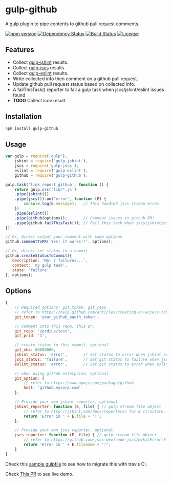 gulp-github
===========

A gulp plugin to pipe contents to github pull request comments.

[![npm version](https://img.shields.io/npm/v/gulp-github.svg)](https://www.npmjs.org/package/gulp-github) [![Dependency Status](https://david-dm.org/zordius/gulp-github.svg)](https://david-dm.org/zordius/gulp-github) [![Build Status](https://travis-ci.org/zordius/gulp-github.svg?branch=master)](https://travis-ci.org/zordius/gulp-github) [![License](https://img.shields.io/badge/license-MIT-green.svg)](LICENSE.txt)

Features
--------

* Collect <a href="https://github.com/spenceralger/gulp-jshint">gulp-jshint</a> results.
* Collect <a href="https://github.com/jscs-dev/gulp-jscs">gulp-jscs</a> results.
* Collect <a href="https://github.com/adametry/gulp-eslint">gulp-eslint</a> results.
* Write collected info then comment on a github pull request.
* Update github pull request status based on collected info.
* A failThisTask() reporter to fail a gulp task when jscs/jshint/eslint issues found
* **TODO** Collect lcov result.

Installation
------------

```sh
npm install gulp-github
```

Usage
-----

```javascript
var gulp = require('gulp'),
    jshint = require('gulp-jshint'),
    jscs = require('gulp-jscs'),
    eslint = require('gulp-eslint'),
    github = require('gulp-github');

gulp.task('link_report_github', function () {
    return gulp.src('lib/*.js')
    .pipe(jshint())
    .pipe(jscs()).on('error', function (E) {
        console.log(E.message);   // This handled jscs stream error.
    })
    .pipe(eslint())
    .pipe(github(options));       // Comment issues in github PR!
    .pipe(github.failThisTask()); // Fail this task when jscs/jshint/eslint issues found.
});

// Or, direct output your comment with same options
github.commentToPR('Yes! it works!!', options);

// Or, direct set status to a commit
github.createStatusToCommit({
   description: 'No! 2 failures...',
   context: 'my gulp task',
   state: 'failure'
}, options);
```

Options
-------

```javascript
{
    // Required options: git_token, git_repo
    // refer to https://help.github.com/articles/creating-an-access-token-for-command-line-use/
    git_token: 'your_github_oauth_token',

    // comment into this repo, this pr.
    git_repo: 'zordius/test',
    git_prid: '1',

    // create status to this commit, optional
    git_sha: 00000000,
    jshint_status: 'error',       // Set status to error when jshint errors, optional
    jscs_status: 'failure',       // Set git status to failure when jscs errors, optional
    eslint_status: 'error',       // Set git status to error when eslint errors, optional

    // when using github enterprise, optional
    git_option: {
        // refer to https://www.npmjs.com/package/github
        host: 'github.mycorp.com'
    },

    // Provide your own jshint reporter, optional
    jshint_reporter: function (E, file) { // gulp stream file object
        // refer to http://jshint.com/docs/reporters/ for E structure.
        return 'Error in ' + E.file + '!';
    },

    // Provide your own jscs reporter, optional
    jscs_reporter: function (E, file) { // gulp stream file object
        // refer to https://github.com/jscs-dev/node-jscs/wiki/Error-Filters for E structure.
        return 'Error in ' + E.filename + '!';
    }
}
```

Check this <a href="gulpfile.js">sample gulpfile</a> to see how to migrate this with travis CI.

Check <a href="https://github.com/zordius/gulp-github/pull/4">This PR</a> to see live demo.
